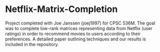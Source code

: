 # Netflix-Matrix-Completion

Project completed with Joe Janssen (joej1997) for CPSC 536M. The goal was to complete low-rank matrices representing data from Netflix (user ratings) in order to recommend movies to users according to their preferences. A detailed paper outlining techniques and our results is included in the repository. 
